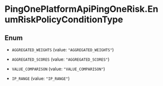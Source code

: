 # PingOnePlatformApiPingOneRisk.EnumRiskPolicyConditionType

## Enum


* `AGGREGATED_WEIGHTS` (value: `"AGGREGATED_WEIGHTS"`)

* `AGGREGATED_SCORES` (value: `"AGGREGATED_SCORES"`)

* `VALUE_COMPARISON` (value: `"VALUE_COMPARISON"`)

* `IP_RANGE` (value: `"IP_RANGE"`)


